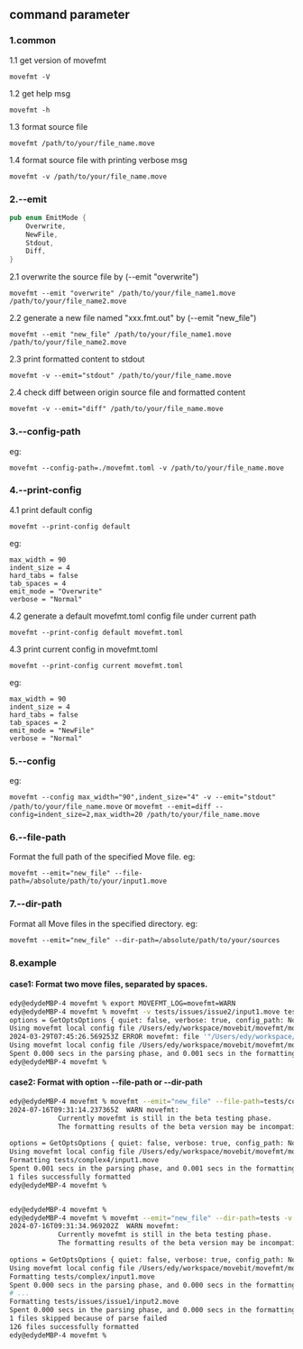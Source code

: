 
## command parameter 
### 1.common
1.1 get version of movefmt

`movefmt -V`

1.2 get help msg

`movefmt -h`

1.3 format source file

`movefmt /path/to/your/file_name.move`

1.4 format source file with printing verbose msg

`movefmt -v /path/to/your/file_name.move`


### 2.--emit
```rust
pub enum EmitMode {
    Overwrite,
    NewFile,
    Stdout,
    Diff,
}
```

2.1 overwrite the source file by (--emit "overwrite")

`movefmt --emit "overwrite" /path/to/your/file_name1.move /path/to/your/file_name2.move`

2.2 generate a new file named "xxx.fmt.out" by (--emit "new_file")

`movefmt --emit "new_file" /path/to/your/file_name1.move /path/to/your/file_name2.move`

2.3 print formatted content to stdout
 
 `movefmt -v --emit="stdout" /path/to/your/file_name.move`

2.4 check diff between origin source file and formatted content
 
 `movefmt -v --emit="diff" /path/to/your/file_name.move`


### 3.--config-path
eg:

`movefmt --config-path=./movefmt.toml -v /path/to/your/file_name.move`

### 4.--print-config
4.1 print default config

`movefmt --print-config default`

eg:

```
max_width = 90
indent_size = 4
hard_tabs = false
tab_spaces = 4
emit_mode = "Overwrite"
verbose = "Normal"
```


4.2 generate a default movefmt.toml config file under current path

`movefmt --print-config default movefmt.toml`


4.3 print current config in movefmt.toml

`movefmt --print-config current movefmt.toml`

eg:

```
max_width = 90
indent_size = 4
hard_tabs = false
tab_spaces = 2
emit_mode = "NewFile"
verbose = "Normal"
```

### 5.--config
eg:

`movefmt --config max_width="90",indent_size="4" -v --emit="stdout" /path/to/your/file_name.move`
or
`movefmt --emit=diff --config=indent_size=2,max_width=20 /path/to/your/file_name.move`

### 6.--file-path
Format the full path of the specified Move file.
eg:

`movefmt --emit="new_file" --file-path=/absolute/path/to/your/input1.move`

### 7.--dir-path
Format all Move files in the specified directory.
eg:

`movefmt --emit="new_file" --dir-path=/absolute/path/to/your/sources`

### 8.example
#### case1: Format two move files, separated by spaces.
```bash
edy@edydeMBP-4 movefmt % export MOVEFMT_LOG=movefmt=WARN
edy@edydeMBP-4 movefmt % movefmt -v tests/issues/issue2/input1.move tests/issues/issue3/input1.move
options = GetOptsOptions { quiet: false, verbose: true, config_path: None, emit_mode: None, inline_config: {} }
Using movefmt local config file /Users/edy/workspace/movebit/movefmt/movefmt.toml for /Users/edy/workspace/movebit/movefmt/tests/issues/issue2/input1.move
2024-03-29T07:45:26.569253Z ERROR movefmt: file '"/Users/edy/workspace/movebit/movefmt/tests/issues/issue2/input1.move"' skipped because of parse not ok
Using movefmt local config file /Users/edy/workspace/movebit/movefmt/movefmt.toml for /Users/edy/workspace/movebit/movefmt/tests/issues/issue3/input1.move
Spent 0.000 secs in the parsing phase, and 0.001 secs in the formatting phase
edy@edydeMBP-4 movefmt % 
```

#### case2: Format with option --file-path or --dir-path
```bash
edy@edydeMBP-4 movefmt % movefmt --emit="new_file" --file-path=tests/complex4/input1.move -v
2024-07-16T09:31:14.237365Z  WARN movefmt: 
            Currently movefmt is still in the beta testing phase.
            The formatting results of the beta version may be incompatible with the official release version.
        
options = GetOptsOptions { quiet: false, verbose: true, config_path: None, emit_mode: Some(NewFile), inline_config: {}, src_file_path: Some("tests/complex4/input1.move"), src_dir_path: None }
Using movefmt local config file /Users/edy/workspace/movebit/movefmt/movefmt.toml for tests/complex4/input1.move
Formatting tests/complex4/input1.move
Spent 0.001 secs in the parsing phase, and 0.001 secs in the formatting phase
1 files successfully formatted
edy@edydeMBP-4 movefmt %


edy@edydeMBP-4 movefmt %
edy@edydeMBP-4 movefmt % movefmt --emit="new_file" --dir-path=tests -v
2024-07-16T09:31:34.969202Z  WARN movefmt: 
            Currently movefmt is still in the beta testing phase.
            The formatting results of the beta version may be incompatible with the official release version.
        
options = GetOptsOptions { quiet: false, verbose: true, config_path: None, emit_mode: Some(NewFile), inline_config: {}, src_file_path: None, src_dir_path: Some("tests") }
Using movefmt local config file /Users/edy/workspace/movebit/movefmt/movefmt.toml for tests/complex/input1.move
Formatting tests/complex/input1.move
Spent 0.000 secs in the parsing phase, and 0.000 secs in the formatting phase
# ...
Formatting tests/issues/issue1/input2.move
Spent 0.000 secs in the parsing phase, and 0.000 secs in the formatting phase
1 files skipped because of parse failed
126 files successfully formatted
edy@edydeMBP-4 movefmt % 

```
